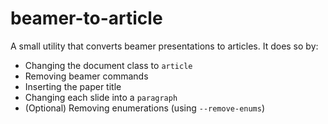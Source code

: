# beamer-to-article
A small utility that converts beamer presentations to articles. It does so by:
 - Changing the document class to `article`
 - Removing beamer commands
 - Inserting the paper title
 - Changing each slide into a `paragraph`
 - (Optional) Removing enumerations (using `--remove-enums`)


